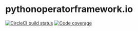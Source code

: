 # pythonoperatorframework.io

[![CircleCI build status](https://circleci.com/gh/canonical-web-and-design/pythonoperatorframework.io.svg?style=shield)](https://circleci.com/gh/canonical-web-and-design/pythonoperatorframework.io) [![Code coverage](https://codecov.io/gh/canonical-web-and-design/pythonoperatorframework.io/branch/master/graph/badge.svg)](https://codecov.io/gh/canonical-web-and-design/pythonoperatorframework.io)
